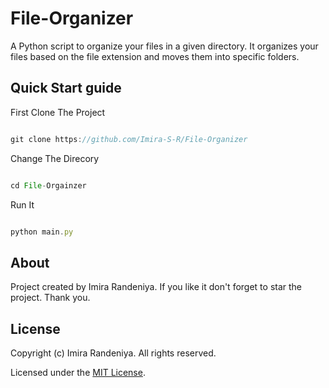 # File-Organizer
A Python script to organize your files in a given directory. It organizes your files based on the file extension and moves them into specific folders.

## Quick Start guide
First Clone The Project
```js

git clone https://github.com/Imira-S-R/File-Organizer

```
Change The Direcory
```js

cd File-Orgainzer

```
Run It
```js

python main.py

```
## About
Project created by Imira Randeniya. If you like it don't forget to star the project. Thank you.


## License
Copyright (c) Imira Randeniya. All rights reserved.

Licensed under the [MIT License](./LICENSE).
